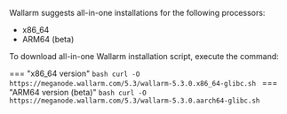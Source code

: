 Wallarm suggests all-in-one installations for the following processors:

* x86_64
* ARM64 (beta)

To download all-in-one Wallarm installation script, execute the command:

=== "x86_64 version"
    ```bash
    curl -O https://meganode.wallarm.com/5.3/wallarm-5.3.0.x86_64-glibc.sh
    ```
=== "ARM64 version (beta)"
    ```bash
    curl -O https://meganode.wallarm.com/5.3/wallarm-5.3.0.aarch64-glibc.sh
    ```